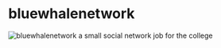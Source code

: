 # bluewhalenetwork
![bluewhalenetwork](https://image.flaticon.com/icons/svg/334/334983.svg)
a small social network job for the college
